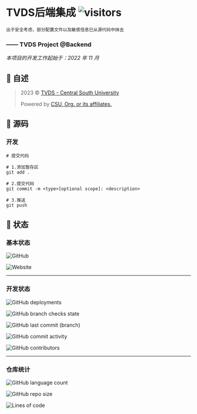 # TVDS后端集成 ![visitors](https://visitor-badge.glitch.me/badge?page_id=Kwanhooo.TVDS-Backend)

`出于安全考虑，部分配置文件以及敏感信息已从源代码中抹去`

### —— TVDS Project @Backend

_本项目的开发工作起始于：2022 年 11 月_

## 📔 自述

> 2023 © [TVDS - Central South University](https://tvds.0xCAFEBABE.cn)
>
> Powered by [CSU, Org. or its affiliates.](https://www.csu.edu.cn/)

## 🦾 源码

### 开发

```shell
# 提交代码

# 1.添加暂存区
git add .

# 2.提交代码
git commit -m <type>[optional scope]: <description>

# 3.推送
git push
```

## 🏃 状态

### 基本状态

![GitHub](https://img.shields.io/github/license/Kwanhooo/TVDS-Backend?style=for-the-badge)

![Website](https://img.shields.io/website?label=prod-services&style=for-the-badge&url=https://tvds.0xcafebabe.cn)

---

### 开发状态

![GitHub deployments](https://img.shields.io/github/deployments/Kwanhooo/TVDS-Backend/Production?label=Dev-Env%20deploy&style=for-the-badge)

![GitHub branch checks state](https://img.shields.io/github/checks-status/Kwanhooo/TVDS-Backend/main?label=master%20%E5%88%86%E6%94%AF%E6%A3%80%E6%9F%A5&style=for-the-badge)

![GitHub last commit (branch)](https://img.shields.io/github/last-commit/Kwanhooo/TVDS-Backend/main?style=for-the-badge)

![GitHub commit activity](https://img.shields.io/github/commit-activity/w/Kwanhooo/TVDS-Backend?style=for-the-badge)

![GitHub contributors](https://img.shields.io/github/contributors/Kwanhooo/TVDS-Backend?style=for-the-badge)

---

### 仓库统计

![GitHub language count](https://img.shields.io/github/languages/count/Kwanhooo/TVDS-Backend?style=for-the-badge)

![GitHub repo size](https://img.shields.io/github/repo-size/Kwanhooo/TVDS-Backend?style=for-the-badge)

![Lines of code](https://img.shields.io/tokei/lines/github/Kwanhooo/TVDS-Backend?style=for-the-badge)
